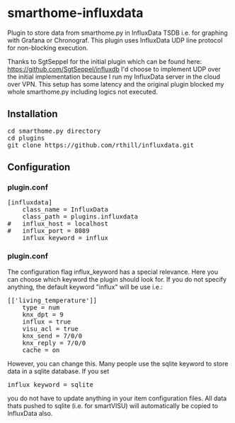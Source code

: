 # smarthome-influxdata
Plugin to store data from smarthome.py in InfluxData TSDB i.e. for graphing with Grafana or Chronograf.
This plugin uses InfluxData UDP line protocol for non-blocking execution.

Thanks to SgtSeppel for the initial plugin which can be found here: https://github.com/SgtSeppel/influxdb
I'd choose to implement UDP over the initial implementation because I run my InfluxData server in the cloud over VPN. This setup has some latency and the original plugin blocked my whole smarthome.py including logics not executed.

## Installation
<pre>
cd smarthome.py directory
cd plugins
git clone https://github.com/rthill/influxdata.git
</pre>

## Configuration
### plugin.conf
<pre>
[influxdata]
    class_name = InfluxData
    class_path = plugins.influxdata
#   influx_host = localhost
#   influx_port = 8089
    influx_keyword = influx
</pre>

### plugin.conf
The configuration flag influx_keyword has a special relevance. Here you can choose which keyword the plugin should look for.
If you do not specify anything, the default keyword "influx" will be use i.e.:

<pre>
[['living_temperature']]
    type = num
    knx_dpt = 9
    influx = true
    visu_acl = true
    knx_send = 7/0/0
    knx_reply = 7/0/0
    cache = on
</pre>

However, you can change this. Many people use the sqlite keyword to store data in a sqlite database.
If you set 
<pre>
influx_keyword = sqlite
</pre>
you do not have to update anything in your item configuration files. All data thats pushed to sqlite (i.e. for smartVISU) will automatically be copied to InfluxData also.
